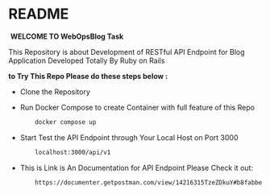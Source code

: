 # README

​		                            **WELCOME TO WebOpsBlog Task**

This Repository is about Development of RESTful API Endpoint for Blog Application Developed Totally By Ruby on Rails

**to Try This Repo Please do these steps below :**

- Clone the Repository 

- Run Docker Compose to create Container with full feature of this Repo
    ```sh
        docker compose up
    ```

- Start Test the API Endpoint through Your Local Host on Port 3000
    ```sh
        localhost:3000/api/v1
    ```

- This is Link is An Documentation for API Endpoint Please Check it out:
    ```sh
        https://documenter.getpostman.com/view/14216315TzeZDkuY#b8fabbec-4624-42c8-92cf-7c33933e8793
    ```